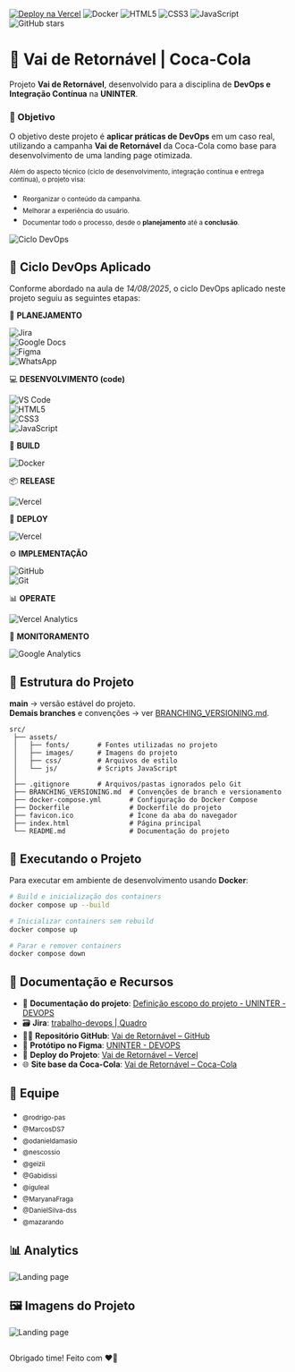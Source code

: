 [![Deploy na Vercel](https://img.shields.io/badge/Deploy-Vercel-black?logo=vercel)](https://uninter-devops-vai-de-retornavel.vercel.app/)
![Docker](https://img.shields.io/badge/Docker-Ready-blue?logo=docker)
![HTML5](https://img.shields.io/badge/HTML5-orange?logo=html5&logoColor=white)
![CSS3](https://img.shields.io/badge/CSS3-blue?logo=css3&logoColor=white)
![JavaScript](https://img.shields.io/badge/JavaScript-yellow?logo=javascript&logoColor=black)
![GitHub stars](https://img.shields.io/github/stars/rodrigo-pas/uninter-devops-vai-de-retornavel?style=social)

# 🥤 Vai de Retornável | Coca-Cola  

Projeto **Vai de Retornável**, desenvolvido para a disciplina de **DevOps e Integração Contínua** na **UNINTER**.  

### 📌 Objetivo  
O objetivo deste projeto é **aplicar práticas de DevOps** em um caso real, utilizando a campanha **Vai de Retornável** da Coca-Cola como base para desenvolvimento de uma landing page otimizada.  

<sub>Além do aspecto técnico (ciclo de desenvolvimento, integração contínua e entrega contínua), o projeto visa:</sub>
- <sub>Reorganizar o conteúdo da campanha.</sub>
- <sub>Melhorar a experiência do usuário.</sub>
- <sub>Documentar todo o processo, desde o **planejamento** até a **conclusão**.</sub>

![Ciclo DevOps](https://cdn.manageengine.com/sites/meweb/images/br/service-desk/images/devops-lifecycle-diagram.jpg)  

## 🔄 Ciclo DevOps Aplicado  
Conforme abordado na aula de *14/08/2025*, o ciclo DevOps aplicado neste projeto seguiu as seguintes etapas:

📝 **PLANEJAMENTO**  

![Jira](https://img.shields.io/badge/Jira-0052CC?logo=jira&logoColor=white)  
![Google Docs](https://img.shields.io/badge/Google%20Docs-4285F4?logo=googledocs&logoColor=white)  
![Figma](https://img.shields.io/badge/Figma-F24E1E?logo=figma&logoColor=white)  
![WhatsApp](https://img.shields.io/badge/WhatsApp-25D366?logo=whatsapp&logoColor=white)  

💻 **DESENVOLVIMENTO (code)**

![VS Code](https://img.shields.io/badge/VS%20Code-0078d7?logo=visualstudiocode&logoColor=white)  
![HTML5](https://img.shields.io/badge/HTML5-E34F26?logo=html5&logoColor=white)  
![CSS3](https://img.shields.io/badge/CSS3-1572B6?logo=css3&logoColor=white)  
![JavaScript](https://img.shields.io/badge/JavaScript-F7DF1E?logo=javascript&logoColor=black)  

🔨 **BUILD**

![Docker](https://img.shields.io/badge/Docker-2496ED?logo=docker&logoColor=white)  

📦 **RELEASE**  

![Vercel](https://img.shields.io/badge/Vercel-000000?logo=vercel&logoColor=white)  

🚀 **DEPLOY**

![Vercel](https://img.shields.io/badge/Vercel-000000?logo=vercel&logoColor=white)  

⚙️ **IMPLEMENTAÇÃO**  

![GitHub](https://img.shields.io/badge/GitHub-181717?logo=github&logoColor=white)  
![Git](https://img.shields.io/badge/Git-F05032?logo=git&logoColor=white)  

📊 **OPERATE**  

![Vercel Analytics](https://img.shields.io/badge/Vercel%20Analytics-000000?logo=vercel&logoColor=white)  

👀 **MONITORAMENTO**  

![Google Analytics](https://img.shields.io/badge/Google%20Analytics-E37400?logo=googleanalytics&logoColor=white)

## 📂 Estrutura do Projeto

**main** → versão estável do projeto.  
**Demais branches** e convenções → ver [BRANCHING_VERSIONING.md](./BRANCHING_VERSIONING.md).  

```plaintext
src/
 ├── assets/  
 │   ├── fonts/       # Fontes utilizadas no projeto
 │   ├── images/      # Imagens do projeto
 │   ├── css/         # Arquivos de estilo
 │   └── js/          # Scripts JavaScript
 │
 ├── .gitignore       # Arquivos/pastas ignorados pelo Git
 ├── BRANCHING_VERSIONING.md  # Convenções de branch e versionamento
 ├── docker-compose.yml       # Configuração do Docker Compose
 ├── Dockerfile               # Dockerfile do projeto
 ├── favicon.ico              # Ícone da aba do navegador
 ├── index.html               # Página principal
 └── README.md                # Documentação do projeto
```

## 🚀 Executando o Projeto

Para executar em ambiente de desenvolvimento usando **Docker**:

```bash
# Build e inicialização dos containers
docker compose up --build

# Inicializar containers sem rebuild
docker compose up

# Parar e remover containers
docker compose down
```

## 📑 Documentação e Recursos

- 📄 **Documentação do projeto**: [Definição escopo do projeto - UNINTER - DEVOPS](https://docs.google.com/document/d/1bsz3B9ZMbT3hPgfC__huFnvFeELWP-bgs90OcolHEB0/edit?usp=sharing)  
- 🗃️ **Jira**: [trabalho-devops | Quadro](https://rodrigopas.atlassian.net/jira/software/projects/UNINTER/boards/34)  
- 🧑‍💻 **Repositório GitHub**: [Vai de Retornável – GitHub](https://github.com/rodrigo-pas/uninter-devops-vai-de-retornavel)  
- 🎨 **Protótipo no Figma**: [UNINTER - DEVOPS](https://www.figma.com/design/0htNAIAzdub8g731qIMbNc/UNINTER---DEVOPS?node-id=1-3&t=sf6kKlUXhJPw6rl6-0)  
- 🚀 **Deploy do Projeto**: [Vai de Retornável – Vercel](https://uninter-devops-vai-de-retornavel.vercel.app/)  
- 🌐 **Site base da Coca-Cola**: [Vai de Retornável – Coca-Cola](https://www.coca-cola.com/br/pt/offerings/vai-de-retornavel)

## 👥 Equipe

- <sub>@rodrigo-pas</sub>
- <sub>@MarcosDS7</sub>
- <sub>@odanieldamasio</sub>
- <sub>@nescossio</sub>
- <sub>@geizii</sub>
- <sub>@Gabidissi</sub>
- <sub>@iguleal</sub>
- <sub>@MaryanaFraga</sub>
- <sub>@DanielSilva-dss</sub>
- <sub>@mazarando</sub>

## 📊 Analytics

![Landing page](https://uninter-devops-vai-de-retornavel.vercel.app/src/assets/images/img-analytics.png)  


## 🖼️ Imagens do Projeto

![Landing page](https://uninter-devops-vai-de-retornavel.vercel.app/src/assets/images/img-page.png)  


##

Obrigado time! Feito com ❤️‍🔥
